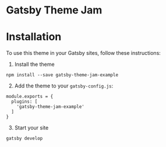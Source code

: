 # Gatsby Theme Jam

# Installation

To use this theme in your Gatsby sites, follow these instructions:

1. Install the theme

`npm install --save gatsby-theme-jam-example`

2. Add the theme to your `gatsby-config.js`:

```
module.exports = {
  plugins: [
    'gatsby-theme-jam-example'
  ]
}
```

3. Start your site

```
gatsby develop
```
